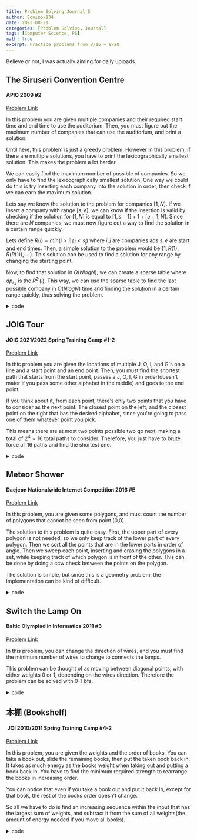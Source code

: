 ```yaml
---
title: Problem Solving Journal 5
author: Equinox134
date: 2023-08-21
categories: [Problem Solving, Journal]
tags: [Computer Science, PS]
math: true
excerpt: Practice problems from 8/16 ~ 8/20
---
```


Believe or not, I was actually aiming for daily uploads.

## The Siruseri Convention Centre
#### APIO 2009 #2
[Problem Link][convention]

In this problem you are given multiple companies and their required start time and end time to use the auditorium. Then, you must figure out the maximum number of companies that can use the auditorium, and print a solution.

Until here, this problem is just a greedy problem. However in this problem, if there are multiple solutions, you have to print the lexicographically smallest solution. This makes the problem a lot harder.

We can easily find the maximum number of possible of companies. So we only have to find the lexicographically smallest solution. One way we could do this is try inserting each company into the solution in order, then check if we can earn the maximum solution.

Lets say we know the solution to the problem for companies $[1,N]$. If we insert a company with range $[s,e]$, we can know if the insertion is valid by checking if the solution for $[1,N]$ is equal to $[1,s-1] + 1 + [e+1,N]$. Since there are $N$ companies, we must now figure out a way to find the solution in a certain range quickly.

Lets define $R(i) = min(j>i|e_i < s_j)$ where $i, j$ are companies ads $s, e$ are start and end times. Then, a simple solution to the problem would be $\{1, R(1), R(R(1)), \cdots\}$. This solution can be used to find a solution for any range by changing the starting point.

Now, to find that solution in $O(NlogN)$, we can create a sparse table where $dp_{i,j}$ is the $R^{2^j}(i)$. This way, we can use the sparse table to find the last possible company in $O(NlogN)$ time and finding the solution in a certain range quickly, thus solving the problem.

<details markdown="1">
  <summary>code</summary>
  
```cpp
#include <bits/stdc++.h>
using namespace std;
typedef long long ll;
typedef pair<int,int> pii;
typedef pair<ll,ll> pll;
typedef pair<double,double> pdd;
//typedef complex<double> cpx;
#define fastio cin.tie(0)->sync_with_stdio(0); cout.tie(0);
#define all(x) x.begin(),x.end()
#define compress(x) x.erase(unique(all(x)),x.end())
#define ff first
#define ss second
#define INF 1e17
#define MAX 500010
#define SIZE 100010
#define MOD 1000000007

ll n,dp[200010][18];
pll a[200010];
vector<pll> v,fi;

ll cmp(pll a, pll b){
	if(a.ss!=b.ss) return a.ss<b.ss;
	return a.ff>b.ff;
}

ll solve(ll l, ll r){
	if(l>r) return 0;
	pll tmp = {l,-1LL};
	ll pos = (*lower_bound(all(fi),tmp)).ss, ret = 1;
	if(pos==n||v[pos].ss>r) return 0;
	for(int i=17;i>=0;i--){
		if(dp[pos][i]!=n&&v[dp[pos][i]].ss<=r){
			ret += (1LL<<i);
			pos = dp[pos][i];
		}
	}
	return ret;
}

int main(){
	fastio;
	cin >> n;
	for(int i=0;i<n;i++){
		cin >> a[i].ff >> a[i].ss;
		v.push_back(a[i]);
	}
	sort(all(v),cmp);
	for(int i=0;i<n;i++){
		if(!fi.empty()&&fi.back().ff>=v[i].ff) continue;
		fi.push_back({v[i].ff,i});
	}
	fi.push_back({2e9+1LL,n});
	ll cur = 0;
	for(int i=0;i<n;i++){
		while(cur<n&&v[i].ss>=v[cur].ff) cur++;
		dp[i][0] = cur;
	}
	dp[n][0] = n;
	for(int i=1;i<18;i++){
		dp[n][i] = n;
		for(int j=n-1;j>=0;j--){
			dp[j][i] = dp[dp[j][i-1]][i-1];
		}
	}
	set<pll> s;
	vector<ll> ans;
	s.insert({-1LL,2e9+1LL});
	for(int i=0;i<n;i++){
		auto it = s.upper_bound({a[i].ff,1e9+1LL}); it--;
		pll iv = *it;
		if(iv.ss<a[i].ss) continue;
		ll t1 = solve(iv.ff,iv.ss);
		ll t2 = solve(iv.ff,a[i].ff-1) + 1 + solve(a[i].ss+1,iv.ss);
		if(t1!=t2) continue;
		s.erase(it);
		if(iv.ff<a[i].ff){
			s.insert({iv.ff,a[i].ff-1});
		}
		if(a[i].ss<iv.ss){
			s.insert({a[i].ss+1,iv.ss});
		}
		ans.push_back(i);
	}
	cout << ans.size() << "\n";
	for(auto i:ans){
		cout << i+1 << " ";
	}
}
```
</details>

## JOIG Tour
#### JOIG 2021/2022 Spring Training Camp #1-2
[Problem Link][tour]

In this problem you are given the locations of multiple J, O, I, and G's on a line and a start point and an end point. Then, you must find the shortest path that starts from the start point, passes a J, O, I, G in order(doesn't mater if you pass some other alphabet in the middle) and goes to the end point.

If you think about it, from each point, there's only two points that you have to consider as the next point. The closest point on the left, and the closest point on the right that has the desired alphabet, since you're going to pass one of them whatever point you pick.

This means there are at most two points possible two go next, making a total of $2^4 = 16$ total paths to consider. Therefore, you just have to brute force all 16 paths and find the shortest one.

<details markdown="1">
  <summary>code</summary>
  
```cpp
#include <bits/stdc++.h>
using namespace std;
typedef long long ll;
typedef pair<int,int> pii;
typedef pair<ll,ll> pll;
typedef pair<double,double> pdd;
//typedef complex<double> cpx;
#define fastio cin.tie(0)->sync_with_stdio(0); cout.tie(0);
#define all(x) x.begin(),x.end()
#define compress(x) x.erase(unique(all(x)),x.end())
#define ff first
#define ss second
#define INF 1e17
#define MAX 500010
#define SIZE 100010
#define MOD 1000000007

ll n,q,s,t;
vector<ll> v[10];

ll solve(ll pos, ll num){
	if(num==5){
		return abs(pos-t);
	}
	ll idx1 = lower_bound(all(v[num]),pos) - v[num].begin();
	ll idx2 = upper_bound(all(v[num]),pos) - v[num].begin();
	idx1--; idx2--;
	if(idx1==idx2) idx2++;
	//cout << v[num][idx1] << " " << v[num][idx2] << " " << num << " " << pos << "\n";
	ll d1 = LLONG_MAX, d2 = LLONG_MAX;
	if(0<=idx1&&idx1<=n) d1 = min(d1,abs(pos-v[num][idx1])+solve(v[num][idx1],num+1));
	if(0<=idx2&&idx2<=n) d2 = min(d2,abs(pos-v[num][idx2])+solve(v[num][idx2],num+1));
	return min(d1,d2);
}

int main(){
	fastio;
	cin >> n;
	for(int i=0;i<n;i++){
		ll x; cin >> x;
		char c; cin >> c;
		if(c=='J') v[1].push_back(x);
		else if(c=='O') v[2].push_back(x);
		else if(c=='I') v[3].push_back(x);
		else if(c=='G') v[4].push_back(x);
	}
	for(int i=1;i<=4;i++){
		sort(all(v[i]));
	}
	cin >> q;
	while(q--){
		cin >> s >> t;
		cout << solve(s,1) << "\n";
	}
}
```
</details>

## Meteor Shower
#### Daejeon Nationalwide Internet Competition 2016 #E
[Problem Link][meteor]

In this problem, you are given some polygons, and must count the number of polygons that cannot be seen from point (0,0).

The solution to this problem is quite easy. First, the upper part of every polygon is not needed, so we only keep track of the lower part of every polygon. Then we sort all the points that are in the lower parts in order of angle. Then we sweep each point, inserting and erasing the polygons in a set, while keeping track of which polygon is in front of the other. This can be done by doing a ccw check between the points on the polygon.

The solution is simple, but since this is a geometry problem, the implementation can be kind of difficult.

<details markdown="1">
  <summary>code</summary>
  
```cpp
#include <bits/stdc++.h>
using namespace std;
typedef long long ll;
typedef pair<int,int> pii;
typedef pair<ll,ll> pll;
typedef pair<double,double> pdd;
//typedef complex<double> cpx;
#define fastio cin.tie(0)->sync_with_stdio(0); cout.tie(0);
#define all(x) x.begin(),x.end()
#define compress(x) x.erase(unique(all(x)),x.end())
#define ff first
#define ss second
#define INF 1e17
#define MAX 500010
#define SIZE 100010
#define MOD 1000000007

struct P{
	ll x, y;
	bool operator < (const P &p) const {
		ll k = x*p.y-y*p.x;
		return k>0;
	}
	bool operator == (const P &p) const {
		ll k = x*p.y-y*p.x;
		return k==0;
	}
};

ll ccw(P a, P b, P c){
	ll k = (b.x-a.x)*(c.y-a.y)-(c.x-a.x)*(b.y-a.y);
	return (k>0)-(k<0);
}

ll n,cur,vis[1000100];
P O = {0,0};
vector<P> low[1000100];
vector<ll> lowr[1000100],in[1000100],out[1000100];

struct lhull{
	ll x;
	bool operator < (const lhull &l) const {
		ll id1 = upper_bound(all(lowr[x]),cur)-lowr[x].begin();
		ll id2 = upper_bound(all(lowr[l.x]),cur)-lowr[l.x].begin();
		P p1 = low[x][id1-1], p2 = low[x][id1], q1 = low[l.x][id2-1], q2 = low[l.x][id2];
		if(lowr[x][id1-1]<=lowr[l.x][id2-1]) return ccw(p1,p2,q1)<0;
		else return ccw(q1,q2,p1)>0;
	}
};

int main(){
	fastio;
	cin >> n;
	for(int i=0;i<n;i++){
		vector<P> v;
		ll m; cin >> m;
		for(int j=0;j<m;j++){
			ll x,y; cin >> x >> y;
			v.push_back({x,y});
		}
		ll s = 0, e = 0;
		for(int j=0;j<m;j++){
			if(ccw(O,v[j],v[s])>0||(ccw(O,v[j],v[s])==0&&v[s].y>v[j].y)) s = j;
			if(ccw(O,v[j],v[e])<0||(ccw(O,v[j],v[s])==0&&v[s].y>v[j].y)) e = j;
		}
		for(int j = s;;j = (j+1)%m){
			low[i].push_back(v[j]);
			if(j==e) break;
		}
	}
	vector<P> tmp;
	for(int i=0;i<n;i++){
		for(auto j:low[i]) tmp.push_back(j);
	}
	sort(all(tmp)); compress(tmp);
	for(int i=0;i<n;i++){
		for(auto j:low[i]){
			lowr[i].push_back(lower_bound(all(tmp),j)-tmp.begin()+1);
		}
		in[lowr[i][0]].push_back(i);
		out[lowr[i].back()].push_back(i);
	}
	set<lhull> s;
	for(int i=1;i<=(ll)tmp.size();i++){
		for(auto j:out[i]){
			s.erase({j});
		}
		cur = i;
		for(auto j:in[i]){
			s.insert({j});
		}
		if(!s.empty()) vis[(*s.begin()).x] = 1;
	}
	ll ans = 0;
	for(int i=0;i<n;i++){
		if(!vis[i]) ans++;
	}
	cout << ans;
}
```
</details>

## Switch the Lamp On
#### Baltic Olympiad in Informatics 2011 #3
[Problem Link][lamp]

In this problem, you can change the direction of wires, and you must find the minimum number of wires to change to connects the lamps.

This problem can be thought of as moving between diagonal points, with either weights 0 or 1, depending on the wires direction. Therefore the problem can be solved with 0-1 bfs.

<details markdown="1">
  <summary>code</summary>
  
```cpp
#include <bits/stdc++.h>
using namespace std;
typedef long long ll;
typedef pair<int,int> pii;
typedef pair<ll,ll> pll;
typedef pair<double,double> pdd;
//typedef complex<double> cpx;
#define fastio cin.tie(0)->sync_with_stdio(0); cout.tie(0);
#define all(x) x.begin(),x.end()
#define compress(x) x.erase(unique(all(x)),x.end())
#define ff first
#define ss second
#define INF 1e17
#define MAX 500010
#define SIZE 100010
#define MOD 1000000007

const ll dx[] = {-1,1,-1,1};
const ll dy[] = {-1,1,1,-1};

ll n,m,dist[510][510];
string s[510];

ll bfs(){
	deque<pair<pll,ll> > dq;
	for(int i=0;i<=n;i++){
		for(int j=0;j<=m;j++){
			dist[i][j] = 1e15+1LL;
		}
	}
	dq.push_back({ {0,0},0});
	dist[0][0] = 0;
	while(!dq.empty()){
		ll cx = dq.front().ff.ff, cy = dq.front().ff.ss;
		ll d = dq.front().ss;
		dq.pop_front();
		//if(dist[cx][cy]<d) continue;
		for(int i=0;i<4;i++){
			ll nx = cx+dx[i], ny = cy+dy[i], nd = d;
			if(nx<0||ny<0||nx>n||ny>m) continue;
			ll lx, ly;
			if(i==0){
				lx = cx-1; ly = cy-1;
				if(s[lx][ly]!='\\') nd++;
			}
			else if(i==1){
				lx = cx; ly = cy;
				if(s[lx][ly]!='\\') nd++;
			}
			else if(i==2){
				lx = cx-1; ly = cy;
				if(s[lx][ly]!='/') nd++;
			}
			else{
				lx = cx; ly = cy-1;
				if(s[lx][ly]!='/') nd++;
			}
			if(dist[nx][ny]>nd){
				dist[nx][ny] = nd;
				if(nd>d) dq.push_back({ {nx,ny},nd});
				else dq.push_front({ {nx,ny},nd});
			}
		}
	}
	return dist[n][m];
}

int main(){
	fastio;
	cin >> n >> m;
	for(int i=0;i<n;i++){
		cin >> s[i];
	}
	ll k = bfs();
	if(k>1e10) cout << "NO SOLUTION";
	else cout << k;
}
```
</details>

## 本棚 (Bookshelf)
####  JOI 2010/2011 Spring Training Camp #4-2
[Problem Link][book]

In this problem, you are given the weights and the order of books. You can take a book out, slide the remaining books, then put the taken book back in. It takes as much energy as the books weight when taking out and putting a book back in. You have to find the minimum required strength to rearrange the books in increasing order.

You can notice that even if you take a book out and put it back in, except for that book, the rest of the books order doesn't change.

So all we have to do is find an increasing sequence within the input that has the largest sum of weights, and subtract it from the sum of all weights(the amount of energy needed if you move all books).

<details markdown="1">
  <summary>code</summary>
  
```cpp
#include <bits/stdc++.h>
using namespace std;
typedef long long ll;
typedef pair<int,int> pii;
typedef pair<ll,ll> pll;
typedef pair<double,double> pdd;
//typedef complex<double> cpx;
#define fastio cin.tie(0)->sync_with_stdio(0); cout.tie(0);
#define all(x) x.begin(),x.end()
#define compress(x) x.erase(unique(all(x)),x.end())
#define ff first
#define ss second
#define INF 1e17
#define MAX 500010
#define SIZE 100010
#define MOD 1000000007

struct Segtree{
	ll tree[4*100010];

	Segtree(){
		memset(tree,0LL,sizeof(tree));
	}

	void update(ll n, ll s, ll e, ll i, ll v){
		if(i<s||i>e) return;
		if(s==e){
			tree[n] = v;
			return;
		}
		ll m = (s+e)>>1;
		update(2*n,s,m,i,v);
		update(2*n+1,m+1,e,i,v);
		tree[n] = max(tree[2*n],tree[2*n+1]);
	}

	ll query(ll n, ll s, ll e, ll l, ll r){
		if(r<s||l>e) return 0;
		if(l<=s&&e<=r) return tree[n];
		ll m = (s+e)>>1;
		return max(query(2*n,s,m,l,r),query(2*n+1,m+1,e,l,r));
	}
};

Segtree seg;
ll n,w[100010],a[100010],dp[100010];

int main(){
	fastio;
	seg = Segtree();
	cin >> n;
	ll ans = 0;
	for(int i=1;i<=n;i++){
		cin >> w[i];
		ans += 2*w[i];
	}
	for(int i=1;i<=n;i++){
		cin >> a[i];
		dp[i] = seg.query(1,1,n,1,a[i]-1) + w[a[i]];
		seg.update(1,1,n,a[i],dp[i]);
	}
	//cout << ans << " " << seg.tree[1] << "\n";
	cout << ans-2*seg.tree[1];
}
```
</details>

[convention]: https://dmoj.ca/problem/apio09p2
[tour]: https://www.acmicpc.net/problem/27207
[meteor]: https://www.acmicpc.net/problem/13329
[lamp]: https://www.acmicpc.net/problem/2423
[book]: https://www.acmicpc.net/problem/24107
